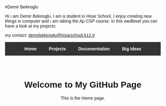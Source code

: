 
#Demir Bekiroglu

Hi ı am Demir Bekiroglu. I am a student in Hisar School. I enjoy creating new things in computer and ı am taking the Ap CSP course. İn this wedbiset you can have a look at my projects

my contact: demirbekiroglu@hisarschool.k12.tr


 <!DOCTYPE html>
<html lang="en">
<head>
  <meta charset="UTF-8">
  <title>My GitHub Page</title>
  <style>
    body { margin: 0; font-family: Arial, sans-serif; }
    nav { background-color: #333; display: flex; justify-content: center; }
    nav a { padding: 14px 20px; text-decoration: none; font-weight: bold; cursor: pointer; }
    nav a:hover { background-color: #1a73e8; }
    .container { padding: 40px; text-align: center; }
    iframe { margin-top: 20px; max-width: 100%; height: 400px; border: none; }
  </style>
</head>
<body>
  <!-- Menü -->
  <nav>
    <a onclick="showPage('home')" style="color: #FFFFFF;">Home</a>
    <a onclick="showPage('projects')" style="color: #FFFFFF;">Projects</a>
    <a onclick="showPage('documentation')" style="color: #FFFFFF;">Documentation</a>
    <a onclick="showPage('bigideas')" style="color: #FFFFFF;">Big Ideas</a>
  </nav>

  <!-- İçerik alanı -->
  <div class="container" id="content">
    <h1>Welcome to My GitHub Page</h1>
    <p>This is the Home page.</p>
  </div>

  <script>
    const content = document.getElementById('content');

    function showPage(page) {
      if(page === 'home') {
        content.innerHTML = `
          <h1>Welcome to My GitHub Page</h1>
          <p>This is the Home page.</p>
        `;
      } else if(page === 'projects') {
        content.innerHTML = `
          <h1>My Projects</h1>
          <ul>
            <li><a href="https://scratch.mit.edu/projects/1212311251" target="_blank">Tic Tac Toe (Scratch)</a></li>
          </ul>

          <h2>Swift Projects</h2>
          <p><b>Swift Calculator</b></p>
          <iframe src="https://www.veed.io/view/6b4cdf7e-c6a5-47b4-b9aa-a65b77e18b02?source=Homepage&panel=share" allowfullscreen></iframe>

          <p><b>Swift Clock</b></p>
          <iframe src="https://www.veed.io/view/04e02321-e5f0-4c25-98a9-e972da555a02?source=Homepage&panel=share" allowfullscreen></iframe>

          <p><b>Swift Clock v2</b></p>
          <iframe src="https://www.veed.io/view/2a05f650-1306-480e-aed0-a7673cbd828d?source=Homepage&panel=share" allowfullscreen></iframe>

          <p><b>Swift Portrait</b></p>
          <iframe src="https://www.veed.io/view/39fe0445-5037-4e26-b564-203e570d318b?source=Homepage&panel=share" allowfullscreen></iframe>

          <p><b>Swift Clock V5</b></p>
          <iframe src="https://www.veed.io/view/22d0019e-a29a-48a4-ae06-ff72a8d56f52?source=Homepage&panel=share" allowfullscreen></iframe>

          <p><b>Binary Counter</b></p>
          <iframe src="https://www.veed.io/view/aa67b583-fa46-43cb-8b84-ab5a6f20627b?source=editor&panel=share" allowfullscreen></iframe>

          <p><b>Frog Escape Game</b></p>
          <iframe src="https://www.veed.io/view/2c99f495-7736-43ec-b7a8-030703152e90?source=Homepage&panel=share" allowfullscreen></iframe>

          <p><b>Swift XOX</b></p>
          <iframe src="https://www.veed.io/view/d29a64ad-71e7-45b9-961a-57b6b0eddfb0?source=Homepage&panel=share" allowfullscreen></iframe>
        `;
      } else if(page === 'documentation') {
        content.innerHTML = `
          <h1>Documentation</h1>
          <p>While making the Tic Tac Toe game on Scratch I had some problems that I faced. This game consists of 9 squares X and O. The first person that can make 3 lines wins. While I was coding, I used YouTube for help.</p>
          <iframe src="https://www.veed.io/view/c98e36c4-bfce-414b-b2c0-e11ee2e02490?panel=share" allowfullscreen></iframe>
          <p><b>Additional GitHub Documentation:</b> While I was creating my GitHub page, I got help from classmates and school-recommended support videos, which guided me through some of the design and coding steps. The site is hosted on GitHub Pages and has a clean, easy-to-use design.</p>
          <p><b>Clock Documentation:</b> This is a simple Clock App made with Swift. It shows the current hour and minute, and the time increases each time a button is pressed. I created this app with help from the classroom videos and documents, which guided me in using Swift and adding interactive features.</p>
          <p><b>Big Idea 1 Video:</b></p>
          <iframe src="https://www.veed.io/view/ae2a9791-c4a5-456a-adef-fea392229777?source=Homepage&panel=share" allowfullscreen></iframe>
        `;
      } else if(page === 'bigideas') {
        content.innerHTML = `
          <h1>Big Ideas</h1>

          <h2>Collaborating</h2>
          <p>We worked together as a team, shared the work fairly, and supported each other so no one got stuck on a problem.</p>

          <h2>Program Design & Development</h2>
          <p>I made a simple plan with clear steps and tested small parts of the code using print checks to improve the program.</p>

          <h2>Program Function & Purpose</h2>
          <p>I set a clear goal, thought about the users, organized inputs and outputs, divided the program into smaller parts, and explained everything in a way that others can understand.</p>

          <h2>Finding & Fixing Mistakes</h2>
          <p>I ran small tests, checked different situations, and added basic error controls to keep the program working correctly.</p>

          <hr>
          <h1>Big Idea 2</h1>

          <h2>Algorithms & Programming</h2>
          <p>I used simple algorithms to make my program work step by step. I tested each part to be sure it gave the right result.</p>

          <h2>Variables & Data</h2>
          <p>I used variables to store and change information in the program. This helped me keep the data organized and easy to update.</p>

          <h2>Control Structures</h2>
          <p>I used if statements to make decisions and loops to repeat actions. They made my program smarter and more efficient.</p>

          <h2>Abstraction</h2>
          <p>I divided my code into smaller, clear parts. This made it easier to read, understand, and fix any problems.</p>
        `;
      }
    }
  </script>
</body>
</html>

